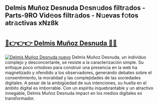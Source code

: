 ## Delmis Muñoz Desnuda D𝚎sn𝚞dos filtr𝚊dos - Parts-9RO Vid𝚎os filtr𝚊dos - N𝚞evas f𝚘tos atr𝚊ctivas xNz8k

# <h2><a href="http://mbby7p.tromn.icu/?c=Delmis+Mu%c3%b1oz+Desnuda">🔗👉👉👉 Delmis Muñoz Desnuda 🔗🔗</a></h2>

[![Delmis Muñoz Desnuda nuevo](https://i.imgur.com/pEAQMta.gif)](http://mbby7p.tromn.icu/?c=Delmis+Mu%c3%b1oz+Desnuda)
Delmis Muñoz Desnuda, un individuo complejo y desconcertante, se resiste a la caracterización simple. Su enfoque poco ortodoxo para construir una presencia en la web ha magnetizado y ofendido a los observadores, generando debates sobre el consentimiento, la moralidad y las complejidades de las sociedades digitales. A pesar de la ambigüedad de sus intenciones, su huella en el ámbito digital es imborrable. Con un espíritu inquebrantable y un atractivo innegable, Delmis Muñoz Desnuda impact en los medios digitales es transformador.

